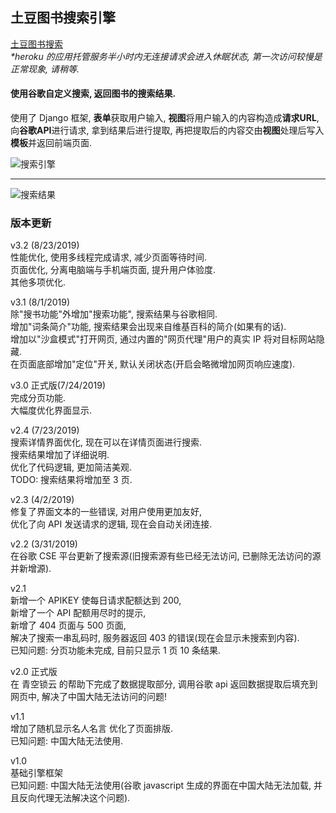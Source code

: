 
## 土豆图书搜索引擎<br>
<a href="https://search-books.herokuapp.com/">土豆图书搜索</a><br>
<i>*heroku 的应用托管服务半小时内无连接请求会进入休眠状态, 第一次访问较慢是正常现象, 请稍等.</i>

#### 使用谷歌自定义搜索, 返回图书的搜索结果. <br>
使用了 Django 框架, <b>表单</b>获取用户输入, <b>视图</b>将用户输入的内容构造成<b>请求URL</b>, 向<b>谷歌API</b>进行请求, 拿到结果后进行提取, 再把提取后的内容交由<b>视图</b>处理后写入<b>模板</b>并返回前端页面. <br>

![搜索引擎](https://raw.githubusercontent.com/justsweetpotato/markdown-img-store/master/search/index.png)
<hr>

![搜索结果](https://raw.githubusercontent.com/justsweetpotato/markdown-img-store/master/search/detail.png)


### 版本更新
v3.2 (8/23/2019)<br>
性能优化, 使用多线程完成请求, 减少页面等待时间.<br>
页面优化, 分离电脑端与手机端页面, 提升用户体验度.<br>
其他多项优化.<br>

v3.1 (8/1/2019)<br>
除"搜书功能"外增加"搜索功能", 搜索结果与谷歌相同.<br>
增加"词条简介"功能, 搜索结果会出现来自维基百科的简介(如果有的话).<br>
增加以"沙盒模式"打开网页, 通过内置的"网页代理"用户的真实 IP 将对目标网站隐藏.<br>
在页面底部增加"定位"开关, 默认关闭状态(开启会略微增加网页响应速度).

v3.0 正式版(7/24/2019)<br>
完成分页功能.<br>
大幅度优化界面显示.

v2.4 (7/23/2019)<br>
搜索详情界面优化, 现在可以在详情页面进行搜索.<br>
搜索结果增加了详细说明.<br>
优化了代码逻辑, 更加简洁美观.<br>
TODO: 搜索结果将增加至 3 页.

v2.3 (4/2/2019)<br>
修复了界面文本的一些错误, 对用户使用更加友好,<br> 
优化了向 API 发送请求的逻辑, 现在会自动关闭连接.

v2.2 (3/31/2019)<br>
在谷歌 CSE 平台更新了搜索源(旧搜索源有些已经无法访问, 已删除无法访问的源并新增源).

v2.1<br>
新增一个 APIKEY 使每日请求配额达到 200,<br> 
新增了一个 API 配额用尽时的提示,<br> 
新增了 404 页面与 500 页面,<br>
解决了搜索一串乱码时, 服务器返回 403 的错误(现在会显示未搜索到内容).<br>
已知问题: 分页功能未完成, 目前只显示 1 页 10 条结果.

v2.0 正式版<br>
在 青空锁云 的帮助下完成了数据提取部分, 调用谷歌 api 返回数据提取后填充到网页中, 解决了中国大陆无法访问的问题!

v1.1<br>
增加了随机显示名人名言 优化了页面排版.<br>
已知问题: 中国大陆无法使用.

v1.0<br>
基础引擎框架<br>
已知问题: 中国大陆无法使用(谷歌 javascript 生成的界面在中国大陆无法加载, 并且反向代理无法解决这个问题).<br>

